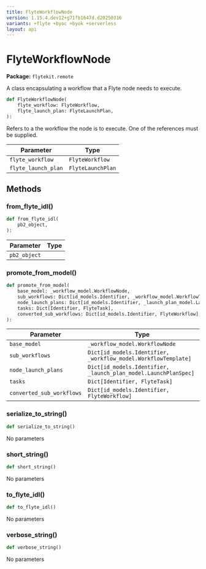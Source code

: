 ```yaml
---
title: FlyteWorkflowNode
version: 1.15.4.dev12+g71fb1647d.d20250316
variants: +flyte +byoc +byok +serverless
layout: api
---
```


# FlyteWorkflowNode

**Package:** `flytekit.remote`

A class encapsulating a workflow that a Flyte node needs to execute.


```python
def FlyteWorkflowNode(
    flyte_workflow: FlyteWorkflow,
    flyte_launch_plan: FlyteLaunchPlan,
):
```
Refers to a the workflow the node is to execute. One of the references must be supplied.



| Parameter | Type |
|-|-|
| `flyte_workflow` | `FlyteWorkflow` |
| `flyte_launch_plan` | `FlyteLaunchPlan` |
## Methods

### from_flyte_idl()

```python
def from_flyte_idl(
    pb2_object,
):
```
| Parameter | Type |
|-|-|
| `pb2_object` |  |
### promote_from_model()

```python
def promote_from_model(
    base_model: _workflow_model.WorkflowNode,
    sub_workflows: Dict[id_models.Identifier, _workflow_model.WorkflowTemplate],
    node_launch_plans: Dict[id_models.Identifier, _launch_plan_model.LaunchPlanSpec],
    tasks: Dict[Identifier, FlyteTask],
    converted_sub_workflows: Dict[id_models.Identifier, FlyteWorkflow],
):
```
| Parameter | Type |
|-|-|
| `base_model` | `_workflow_model.WorkflowNode` |
| `sub_workflows` | `Dict[id_models.Identifier, _workflow_model.WorkflowTemplate]` |
| `node_launch_plans` | `Dict[id_models.Identifier, _launch_plan_model.LaunchPlanSpec]` |
| `tasks` | `Dict[Identifier, FlyteTask]` |
| `converted_sub_workflows` | `Dict[id_models.Identifier, FlyteWorkflow]` |
### serialize_to_string()

```python
def serialize_to_string()
```
No parameters
### short_string()

```python
def short_string()
```
No parameters
### to_flyte_idl()

```python
def to_flyte_idl()
```
No parameters
### verbose_string()

```python
def verbose_string()
```
No parameters
